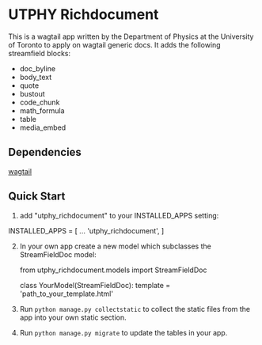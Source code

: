 # UTPHY Richdocument

This is a wagtail app written by the Department of Physics at the University of Toronto to apply on wagtail generic docs.
It adds the following streamfield blocks:

- doc_byline
- body_text
- quote
- bustout
- code_chunk
- math_formula
- table
- media_embed

## Dependencies

[wagtail](https://wagtail.io)

## Quick Start

1. add "utphy_richdocument" to your INSTALLED_APPS setting:

INSTALLED_APPS = [
    ...
    'utphy_richdocument',
]

2. In your own app create a new model which subclasses the StreamFieldDoc model:


    from utphy_richdocument.models import StreamFieldDoc

    class YourModel(StreamFieldDoc):
        template = 'path_to_your_template.html'

3. Run `python manage.py collectstatic` to collect the static files from the app into your own static section.

4. Run `python manage.py migrate` to update the tables in your app.
